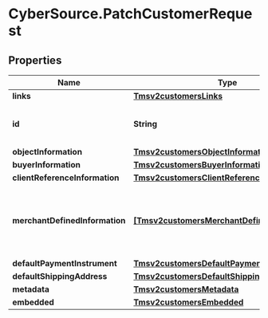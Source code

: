 # CyberSource.PatchCustomerRequest

## Properties
Name | Type | Description | Notes
------------ | ------------- | ------------- | -------------
**links** | [**Tmsv2customersLinks**](Tmsv2customersLinks.md) |  | [optional] 
**id** | **String** | The id of the Customer Token. | [optional] 
**objectInformation** | [**Tmsv2customersObjectInformation**](Tmsv2customersObjectInformation.md) |  | [optional] 
**buyerInformation** | [**Tmsv2customersBuyerInformation**](Tmsv2customersBuyerInformation.md) |  | [optional] 
**clientReferenceInformation** | [**Tmsv2customersClientReferenceInformation**](Tmsv2customersClientReferenceInformation.md) |  | [optional] 
**merchantDefinedInformation** | [**[Tmsv2customersMerchantDefinedInformation]**](Tmsv2customersMerchantDefinedInformation.md) | Object containing the custom data that the merchant defines.  | [optional] 
**defaultPaymentInstrument** | [**Tmsv2customersDefaultPaymentInstrument**](Tmsv2customersDefaultPaymentInstrument.md) |  | [optional] 
**defaultShippingAddress** | [**Tmsv2customersDefaultShippingAddress**](Tmsv2customersDefaultShippingAddress.md) |  | [optional] 
**metadata** | [**Tmsv2customersMetadata**](Tmsv2customersMetadata.md) |  | [optional] 
**embedded** | [**Tmsv2customersEmbedded**](Tmsv2customersEmbedded.md) |  | [optional] 


